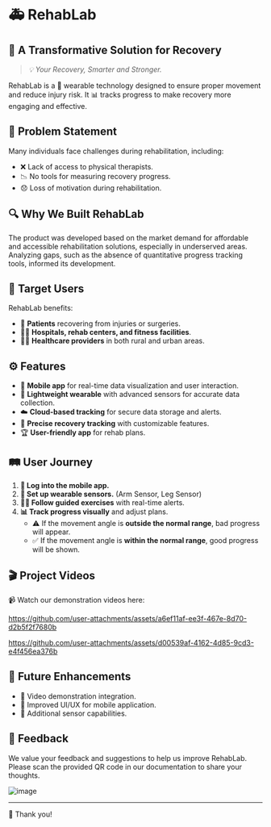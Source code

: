 # 🚑 RehabLab

## 🎯 A Transformative Solution for Recovery

> *💡 Your Recovery, Smarter and Stronger.*

RehabLab is a 🏥 wearable technology designed to ensure proper movement and reduce injury risk. It 📊 tracks progress to make recovery more engaging and effective.

## 🚨 Problem Statement
Many individuals face challenges during rehabilitation, including:
- ❌ Lack of access to physical therapists.
- 📉 No tools for measuring recovery progress.
- 😞 Loss of motivation during rehabilitation.

## 🔍 Why We Built RehabLab
The product was developed based on the market demand for affordable and accessible rehabilitation solutions, especially in underserved areas. Analyzing gaps, such as the absence of quantitative progress tracking tools, informed its development.

## 🎯 Target Users
RehabLab benefits:
- 🏥 **Patients** recovering from injuries or surgeries.
- 🏋️‍♂️ **Hospitals, rehab centers, and fitness facilities**.
- 👩‍⚕️ **Healthcare providers** in both rural and urban areas.

## ⚙️ Features
- 📱 **Mobile app** for real-time data visualization and user interaction.
- 🦾 **Lightweight wearable** with advanced sensors for accurate data collection.
- ☁️ **Cloud-based tracking** for secure data storage and alerts.
- 🎯 **Precise recovery tracking** with customizable features.
- 🏆 **User-friendly app** for rehab plans.

## 🛤️ User Journey
1. **🔑 Log into the mobile app.**
2. **🦿 Set up wearable sensors.** (Arm Sensor, Leg Sensor)
3. **🏋️‍♀️ Follow guided exercises** with real-time alerts.
4. **📊 Track progress visually** and adjust plans.
   - ⚠️ If the movement angle is **outside the normal range**, bad progress will appear.
   - ✅ If the movement angle is **within the normal range**, good progress will be shown.

## 🎬 Project Videos
📹 Watch our demonstration videos here:


https://github.com/user-attachments/assets/a6ef11af-ee3f-467e-8d70-d2b5f2f7680b


https://github.com/user-attachments/assets/d00539af-4162-4d85-9cd3-e4f456ea376b




## 🚀 Future Enhancements
- 🎥 Video demonstration integration.
- 🎨 Improved UI/UX for mobile application.
- 🧠 Additional sensor capabilities.

## 💬 Feedback
We value your feedback and suggestions to help us improve RehabLab. Please scan the provided QR code in our documentation to share your thoughts.

![image](https://github.com/user-attachments/assets/5ace5c2f-be1a-422c-9eca-64bedcf5dd86)


---
🙏 Thank you!
